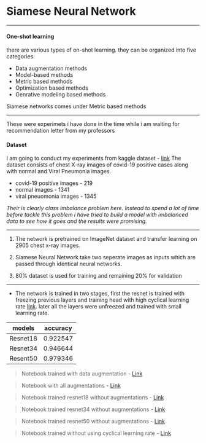 # Siamese Neural Network
---
#### One-shot learning
there are various types of on-shot learning. they can be organized into five categories:
- Data augmentation methods
- Model-based methods
- Metric based methods
- Optimization based methods
- Genrative modeling based methods

Siamese networks comes under Metric based methods

---

These were experimets i have done in the time while i am waiting for recommendation letter from my professors 

#### Dataset
I am going to conduct my experiments from kaggle dataset - [link](http://https://www.kaggle.com/tawsifurrahman/covid19-radiography-database)
The dataset consists of chest X-ray images of covid-19 positive cases along with normal and Viral Pneumonia images.

-  covid-19 positive images - 219
-  normal images                 - 1341
-  viral pneuomonia images - 1345

*Their is clearly class imbalance problem here. Instead to spend a lot of time before tackle this problem i have tried to build a model with imbalanced data to see how it goes and the results were promising.*


------------

1. The network is pretrained on ImageNet dataset and transfer learning on 2905 chest x-ray images.

2. Siamese Neural Network take two seperate images as inputs which are passed through identical neural networks.

3. 80% dataset is used for training and remaining 20% for validation

------------

* The network is trained in two stages, first the resnet is trained with freezing previous layers and training head with high cyclical learning rate [link](https://arxiv.org/pdf/1803.09820.pdf). later all the layers were unfreezed and trained with small learning rate.

|  models | accuracy   |
| ------------ | ------------ |
|  Resnet18 | 0.922547  |
|  Resnet34 | 0.946644 |
|  Resent50 | 0.979346  |


> Notebook trained with data augmentation - [Link](https://www.kaggle.com/harshasatyavardhan/trained-with-adjusted-augmentation)

> Notebook with all augmentations - [Link](https://www.kaggle.com/harshasatyavardhan/augmentations)

> Notebook trained resnet18 without augmentations - [Link](https://www.kaggle.com/harshasatyavardhan/covid19-siamese-resnet18-without-augmentation)

> Notebook trained resnet34 without augmentations - [Link](https://www.kaggle.com/harshasatyavardhan/covid19-siamese-resnet34-without-augmentation)

> Notebook trained resnet50 without augmentations - [Link](https://www.kaggle.com/harshasatyavardhan/covid19-siamese-resnet50-without-augmentation)

> Notebook trained without using cyclical learning rate - [Link](https://www.kaggle.com/harshasatyavardhan/fine-tune)
